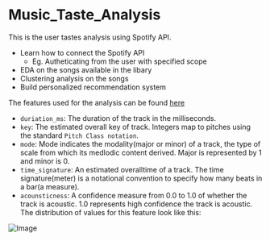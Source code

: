 # Music_Taste_Analysis
This is the user tastes analysis using Spotify API.
- Learn how to connect the Spotify API
  - Eg. Autheticating from the user with specified scope
- EDA on the songs available in the libary
- Clustering analysis on the songs
- Build personalized recommendation system

The features used for the analysis can be found [here](https://developer.spotify.com/documentation/web-api/reference/tracks/get-audio-features/)
- `duriation_ms`: The duration of the track in the milliseconds.
- `key`: The estimated overall key of track. Integers map to pitches using the standard `Pitch Class notation`.
- `mode`: Mode indicates the modality(major or minor) of a track, the type of scale from which its medlodic content derived. Major is represented by 1 and minor is 0.
- `time_signature`: An estimated overalltime of a track. The time signature(meter) is a notational convention to specify how many beats in a bar(a measure).
- `acounsticness`: A confidence measure from 0.0 to 1.0 of whether the track is acoustic. 1.0 represents high confidence the track is acoustic. The distribution of values for this feature look like this:

![Image](.\master\pic\pc1.png)

